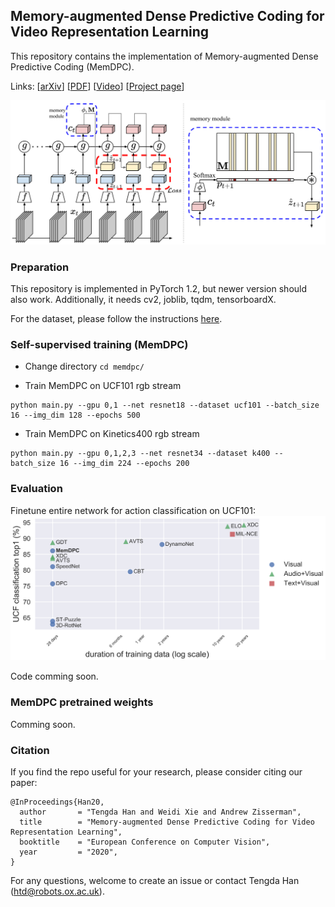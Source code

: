 ## Memory-augmented Dense Predictive Coding for Video Representation Learning

This repository contains the implementation of Memory-augmented Dense Predictive Coding (MemDPC). 

Links: [[arXiv](https://arxiv.org/abs/2008.01065)] [[PDF](http://www.robots.ox.ac.uk/~vgg/publications/2020/Han20/han20.pdf)] [[Video](https://www.youtube.com/watch?v=XlR7QoM053k)] [[Project page](http://www.robots.ox.ac.uk/~vgg/research/DPC/)]

![arch](asset/arch.png)

### Preparation

This repository is implemented in PyTorch 1.2, but newer version should also work.
Additionally, it needs cv2, joblib, tqdm, tensorboardX. 

For the dataset, please follow the instructions [here](process_data/).



### Self-supervised training (MemDPC)

* Change directory `cd memdpc/`

* Train MemDPC on UCF101 rgb stream
```
python main.py --gpu 0,1 --net resnet18 --dataset ucf101 --batch_size 16 --img_dim 128 --epochs 500
```

* Train MemDPC on Kinetics400 rgb stream
```
python main.py --gpu 0,1,2,3 --net resnet34 --dataset k400 --batch_size 16 --img_dim 224 --epochs 200
```

### Evaluation

Finetune entire network for action classification on UCF101:
![arch](asset/finetune.png)

Code comming soon.

### MemDPC pretrained weights

Comming soon.

### Citation

If you find the repo useful for your research, please consider citing our paper: 
```
@InProceedings{Han20,
  author       = "Tengda Han and Weidi Xie and Andrew Zisserman",
  title        = "Memory-augmented Dense Predictive Coding for Video Representation Learning",
  booktitle    = "European Conference on Computer Vision",
  year         = "2020",
}
```
For any questions, welcome to create an issue or contact Tengda Han ([htd@robots.ox.ac.uk](mailto:htd@robots.ox.ac.uk)).



